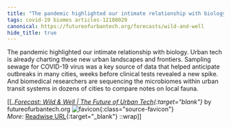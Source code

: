 ```yaml
---
title: "The pandemic highlighted our intimate relationship with biology. Urban tech ..."
tags: covid-19 biomes articles-12188029
canonical: https://futureofurbantech.org/forecasts/wild-and-well
hide_title: true
---
```


The pandemic highlighted our intimate relationship with biology. Urban tech is already charting these new urban landscapes and frontiers. Sampling sewage for COVID-19 virus was a key source of data that helped anticipate outbreaks in many cities, weeks before clinical tests revealed a new spike. And biomedical researchers are sequencing the microbiomes within urban transit systems in dozens of cities to compare notes on local fauna.


[[<cite>_[Forecast: Wild & Well | The Future of Urban Tech](https://futureofurbantech.org/forecasts/wild-and-well){:target="_blank"}_</cite> by futureofurbantech.org ![favicon](https://s2.googleusercontent.com/s2/favicons?domain=futureofurbantech.org){:class="source-favicon"}<br>
_More_: [Readwise URL](https://readwise.io/open/256460510){:target="_blank"}
::wrap]]